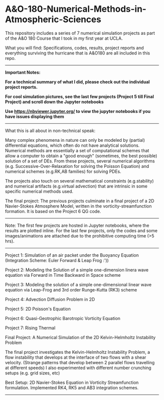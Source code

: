 # A&O-180-Numerical-Methods-in-Atmospheric-Sciences

This repository includes a series of 7 numerical simulation projects as part of the A&O 180 Course that I took in my first year at UCLA. 

What you will find: 
Specifications, codes, results, project reports and everything surviving the hurricane that is A&O180 are all included in this repo. 

*************************************************************************************************************************

**Important Notes:**
                        
**For a technical summary of what I did, please check out the individual project reports.**

**For cool simulation pictures, see the last few projects (Project 5 till Final Project) and scroll down the Jupyter notebooks**

**Use https://nbviewer.jupyter.org/ to view the jupyter notebooks if you have issues displaying them**
*************************************************************************************************************************


What this is all about in non-technical speak: 

Many complex phenomena in nature can only be modeled by (partial) differential equations, which often do not have analytical solutions. Numerical methods are essentially a set of computational schemes that allow a computer to obtain a "good enough" (sometimes, the best possible) solution of a set of DEs. From these projects, several numerical algorithms (e.g. Successive-Over-Relaxation for solving the Poisson Equation) and numerical schemes (e.g.RK,AB families) for solving PDEs. 


The projects also touch on several mathematical constraints (e.g.stability) and numerical artifacts (e.g.virtual advection) that are intrinsic in some specific numerical methods used. 


The final project: 
The previous projects culminate in a final project of a 2D Navier-Stokes Atmosphere Model, written in the vorticity-streamfunction formation. It is based on the Project 6 QG code. 

************************************************************************************************************************


Note: The first few projects are hosted in Jupyter notebooks, where the results are plotted inline. For the last few projects, only the codes and some images/animations are attached due to the prohibitive computing time (>5 hrs). 


------------------------------------------------------------------

Project 1: Simulation of an air packet under the Buoyancy Equation (Integration Scheme: Euler Forward & Leap Frog :'))

Project 2: Modeling the Solution of a simple one-dimension linera wave equation via Forward in Time Backward in Space scheme

Project 3: Modeling the solution of a simple one-dimensional linear wave equation via Leap-Frog and 3rd order Runge-Kutta (RK3) scheme

Project 4: Advection Diffusion Problem in 2D

Project 5: 2D Poisson's Equation

Project 6: Quasi-Geotrophic Barotropic Vorticity Equation

Project 7: Rising Thermal 

Final Project: A Numerical Simulation of the 2D Kelvin-Helmholtz Instability Problem 

The final project investigates the Kelvin-Helmholtz Instability Problem, a flow instability that develops at the interface of two flows with a shear velocity. (Strange patterns that develop between 2 parallel flows travelling at different speeds) I also experimented with different number crunching setups (e.g. grid sizes, etc) 

Best Setup: 2D Navier-Stokes Equation in Vorticity Streamfunction formulation. Implemented RK4, RK5 and AB3 integration schemes. 


------------------------------------------------------------------
